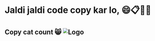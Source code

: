 # Jaldi jaldi code copy kar lo, 😄📋🎉🚀

## Copy cat count 😸 ![Logo](https://profile-counter.glitch.me/ankitaniket/count.svg)
